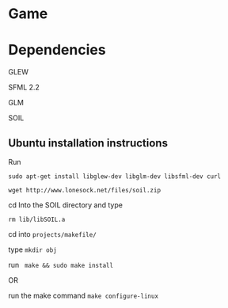 # Game

# Dependencies
GLEW

SFML 2.2

GLM

SOIL

## Ubuntu installation instructions
Run

```sudo apt-get install libglew-dev libglm-dev libsfml-dev curl```

```wget http://www.lonesock.net/files/soil.zip```

cd Into the SOIL directory and type

```rm lib/libSOIL.a```

cd into ```projects/makefile/```

type ```mkdir obj```

run ``` make && sudo make install```

OR

run the make command ```make configure-linux```
